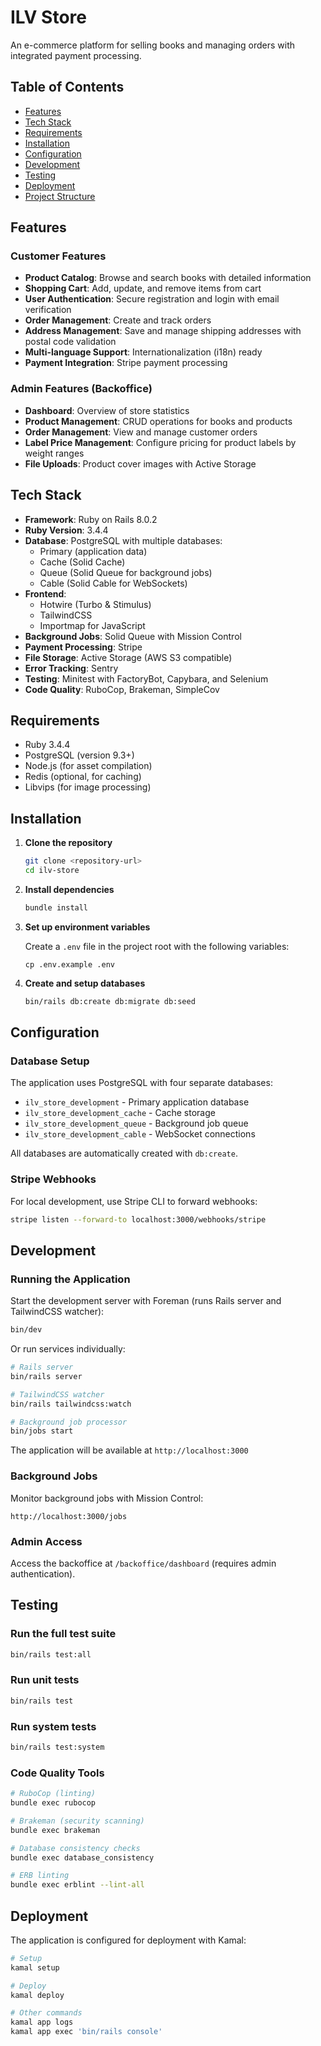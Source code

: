 # ILV Store

An e-commerce platform for selling books and managing orders with integrated payment processing.

## Table of Contents

- [Features](#features)
- [Tech Stack](#tech-stack)
- [Requirements](#requirements)
- [Installation](#installation)
- [Configuration](#configuration)
- [Development](#development)
- [Testing](#testing)
- [Deployment](#deployment)
- [Project Structure](#project-structure)

## Features

### Customer Features
- **Product Catalog**: Browse and search books with detailed information
- **Shopping Cart**: Add, update, and remove items from cart
- **User Authentication**: Secure registration and login with email verification
- **Order Management**: Create and track orders
- **Address Management**: Save and manage shipping addresses with postal code validation
- **Multi-language Support**: Internationalization (i18n) ready
- **Payment Integration**: Stripe payment processing

### Admin Features (Backoffice)
- **Dashboard**: Overview of store statistics
- **Product Management**: CRUD operations for books and products
- **Order Management**: View and manage customer orders
- **Label Price Management**: Configure pricing for product labels by weight ranges
- **File Uploads**: Product cover images with Active Storage

## Tech Stack

- **Framework**: Ruby on Rails 8.0.2
- **Ruby Version**: 3.4.4
- **Database**: PostgreSQL with multiple databases:
  - Primary (application data)
  - Cache (Solid Cache)
  - Queue (Solid Queue for background jobs)
  - Cable (Solid Cable for WebSockets)
- **Frontend**:
  - Hotwire (Turbo & Stimulus)
  - TailwindCSS
  - Importmap for JavaScript
- **Background Jobs**: Solid Queue with Mission Control
- **Payment Processing**: Stripe
- **File Storage**: Active Storage (AWS S3 compatible)
- **Error Tracking**: Sentry
- **Testing**: Minitest with FactoryBot, Capybara, and Selenium
- **Code Quality**: RuboCop, Brakeman, SimpleCov

## Requirements

- Ruby 3.4.4
- PostgreSQL (version 9.3+)
- Node.js (for asset compilation)
- Redis (optional, for caching)
- Libvips (for image processing)

## Installation

1. **Clone the repository**
   ```bash
   git clone <repository-url>
   cd ilv-store
   ```

2. **Install dependencies**
   ```bash
   bundle install
   ```

3. **Set up environment variables**

   Create a `.env` file in the project root with the following variables:
   ```env
   cp .env.example .env
   ```

4. **Create and setup databases**
   ```bash
   bin/rails db:create db:migrate db:seed
   ```

## Configuration

### Database Setup

The application uses PostgreSQL with four separate databases:
- `ilv_store_development` - Primary application database
- `ilv_store_development_cache` - Cache storage
- `ilv_store_development_queue` - Background job queue
- `ilv_store_development_cable` - WebSocket connections

All databases are automatically created with `db:create`.

### Stripe Webhooks

For local development, use Stripe CLI to forward webhooks:
```bash
stripe listen --forward-to localhost:3000/webhooks/stripe
```

## Development

### Running the Application

Start the development server with Foreman (runs Rails server and TailwindCSS watcher):
```bash
bin/dev
```

Or run services individually:
```bash
# Rails server
bin/rails server

# TailwindCSS watcher
bin/rails tailwindcss:watch

# Background job processor
bin/jobs start
```

The application will be available at `http://localhost:3000`

### Background Jobs

Monitor background jobs with Mission Control:
```
http://localhost:3000/jobs
```

### Admin Access

Access the backoffice at `/backoffice/dashboard` (requires admin authentication).

## Testing

### Run the full test suite
```bash
bin/rails test:all
```

### Run unit tests
```bash
bin/rails test
```

### Run system tests
```bash
bin/rails test:system
```

### Code Quality Tools

```bash
# RuboCop (linting)
bundle exec rubocop

# Brakeman (security scanning)
bundle exec brakeman

# Database consistency checks
bundle exec database_consistency

# ERB linting
bundle exec erblint --lint-all
```

## Deployment

The application is configured for deployment with Kamal:

```bash
# Setup
kamal setup

# Deploy
kamal deploy

# Other commands
kamal app logs
kamal app exec 'bin/rails console'
```
